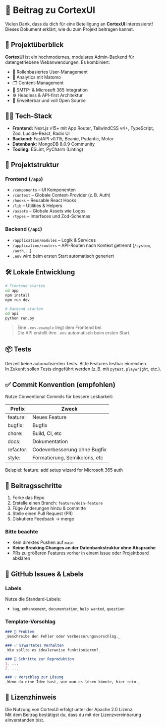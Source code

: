 # 🤝 Beitrag zu CortexUI

Vielen Dank, dass du dich für eine Beteiligung an **CortexUI** interessierst! Dieses Dokument erklärt, wie du zum Projekt beitragen kannst.

## 📘 Projektüberblick

**CortexUI** ist ein hochmodernes, modulares Admin-Backend für datengetriebene Webanwendungen. Es kombiniert:

- 🔐 Rollenbasiertes User-Management
- 🧠 Analytics mit Matomo
- 🗂 Content-Management
- 📧 SMTP- & Microsoft 365 Integration
- ⚙️ Headless & API-first Architektur
- 🧩 Erweiterbar und voll Open Source

## 🧑‍💻 Tech-Stack

- **Frontend:** Next.js v15+ mit App Router, TailwindCSS v4+, TypeScript, Zod, Lucide-React, Radix UI
- **Backend:** FastAPI v0.115, Beanie, Pydantic, Motor
- **Datenbank:** MongoDB 8.0.9 Community
- **Tooling:** ESLint, PyCharm (Linting)

## 🚀 Projektstruktur

### Frontend (`/app`)
- `/components` – UI Komponenten
- `/context` – Globale Context-Provider (z. B. Auth)
- `/hooks` – Reusable React Hooks
- `/lib` – Utilities & Helpers
- `/assets` – Globale Assets wie Logos
- `/types` – Interfaces und Zod-Schemas

### Backend (`/api`)
- `/application/modules` – Logik & Services
- `/application/routers` – API-Routen nach Kontext getrennt (`/system`, `/auth`, …)
- `.env` wird beim ersten Start automatisch generiert

## 🛠 Lokale Entwicklung

```bash
# Frontend starten
cd app
npm install
npm run dev

# Backend starten
cd api
python run.py
```

> Eine `.env.example` liegt dem Frontend bei.  
> Die API erstellt ihre `.env` automatisch beim ersten Start.  

## 📦 Tests

Derzeit keine automatisierten Tests. Bitte Features testbar einreichen.  
In Zukunft sollen Tests eingeführt werden (z. B. mit `pytest`, `playwright`, etc.).

## ✅ Commit Konvention (empfohlen)

Nutze Conventional Commits für bessere Lesbarkeit:


| Prefix    | Zweck                         |
|-----------|-------------------------------|
| feature:  | Neues Feature                 |
| bugfix:   | Bugfix                        |
| chore:    | Build, CI, etc                |
| docs:     | Dokumentation                 |
| refactor: | Codeverbesserung ohne Bugfix  |
| style:    | Formatierung, Semikolons, etc |

Beispiel: feature: add setup wizard for Microsoft 365 auth

## 🧭 Beitragsschritte

1. Forke das Repo
2. Erstelle einen Branch: `feature/dein-feature`
3. Füge Änderungen hinzu & committe
4. Stelle einen Pull Request (PR)
5. Diskutiere Feedback → merge

### Bitte beachte

- Kein direktes Pushen auf `main`
- **Keine Breaking Changes an der Datenbankstruktur ohne Absprache**
- PRs zu größeren Features vorher in einem Issue oder Projektboard abklären

## 🧩 GitHub Issues & Labels

### Labels
Nutze die Standard-Labels:
- `bug`, `enhancement`, `documentation`, `help wanted`, `question`

### Template-Vorschlag
```md
### 🐞 Problem
_Beschreibe den Fehler oder Verbesserungsvorschlag._

### ✅ Erwartetes Verhalten
_Wie sollte es idealerweise funktionieren?_

### 🧪 Schritte zur Reproduktion
1. ...
2. ...

### 💡 Vorschlag zur Lösung
_Wenn du eine Idee hast, wie man es lösen könnte, hier rein._
```

## 📜 Lizenzhinweis

Die Nutzung von CortexUI erfolgt unter der Apache 2.0 Lizenz.  
Mit dem Beitrag bestätigst du, dass du mit der Lizenzvereinbarung einverstanden bist.